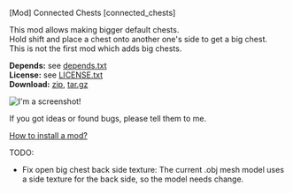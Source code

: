 [Mod] Connected Chests [connected_chests]

This mod allows making bigger default chests.<br/>
Hold shift and place a chest onto another one's side to get a big chest.<br/>
This is not the first mod which adds big chests.

**Depends:** see [depends.txt](https://raw.githubusercontent.com/HybridDog/connected_chests/master/depends.txt)<br/>
**License:** see [LICENSE.txt](https://raw.githubusercontent.com/HybridDog/connected_chests/master/LICENSE.txt)<br/>
**Download:** [zip](https://github.com/HybridDog/connected_chests/archive/master.zip), [tar.gz](https://github.com/HybridDog/connected_chests/archive/master.tar.gz)

![I'm a screenshot!](http://wiki.minetest.net/images/d/d1/Connected_chest.png)

If you got ideas or found bugs, please tell them to me.

[How to install a mod?](http://wiki.minetest.net/Installing_Mods)


TODO:
* Fix open big chest back side texture: The current .obj mesh model uses a side
  texture for the back side, so the model needs change.
